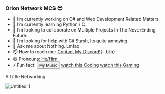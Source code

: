 ### Orion Network MCS 😎 

- 🔭 I’m currently working on C# and Web Development Related Matters.
- 🌱 I’m currently learning Python / C.
- 👯 I’m looking to collaborate on Multiple Projects In The NeverEnding Future.
- 🤔 I’m looking for help with Git Stash, Its quite annoying.
- 💬 Ask me about Nothing. Lmfao
- 📫 How to reach me: [Contact My Discord!](http://www.google.com){: .btn}
- 😄 Pronouns: He/Him
- ⚡ Fun fact: [<button>My Music</button>](https://www.youtube.com/channel/UCWQ_E90L2xcox7JYXlkMNoQ) [watch this Coding](https://www.youtube.com/channel/UCVolm2DWQMhsMC5SObpFqXA) [watch this Gaming](https://www.youtube.com/channel/UCGlT1VtrbwDM4q3IRgRE6BQ)


A Little Networking

![Untitled 1](https://user-images.githubusercontent.com/59455710/109406642-bb2fa480-7948-11eb-9d8a-6ec64e7a14c4.png)
<!--
**OrionNetworkMCS/OrionNetworkMCS** is a ✨ _special_ ✨ repository because its `README.md` (this file) appears on your GitHub profile.

Here are some ideas to get you started:



-->
